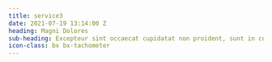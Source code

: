 ```yaml
---
title: service3
date: 2021-07-19 13:14:00 Z
heading: Magni Dolores
sub-heading: Excepteur sint occaecat cupidatat non proident, sunt in culpa qui officia
icon-class: bx bx-tachometer
---
```


